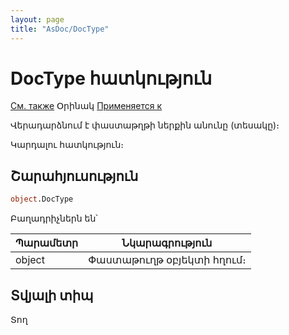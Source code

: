 ```yaml
---
layout: page
title: "AsDoc/DocType"
---
```



# DocType հատկություն

[См. также](../Asdoc.md) Օրինակ [Применяется к](../Asdoc.md)

Վերադարձնում է փաստաթղթի ներքին անունը (տեսակը)։

Կարդալու հատկություն։

## Շարահյուսություն

``` vb
object.DocType
```

Բաղադրիչներն են՝ 

| Պարամետր | Նկարագրություն |
|--|--|
| object |Փաստաթուղթ օբյեկտի հղում։ |

## Տվյալի տիպ

Տող
